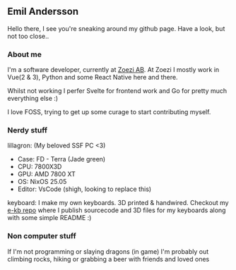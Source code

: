 <!--
**eander0105/eander0105** is a ✨ _special_ ✨ repository because its `README.md` (this file) appears on your GitHub profile.

Here are some ideas to get you started:

- 🔭 I’m currently working on ...
- 🌱 I’m currently learning ...
- 👯 I’m looking to collaborate on ...
- 🤔 I’m looking for help with ...
- 💬 Ask me about ...
- 📫 How to reach me: ...
- 😄 Pronouns: ...
- ⚡ Fun fact: ...
-->

## Emil Andersson

Hello there, I see you're sneaking around my github page.
Have a look, but not too close..

### About me

I'm a software developer, currently at [Zoezi AB](https://zoezi.se).
At Zoezi I mostly work in Vue(2 & 3), Python and some React Native here and there.

Whilst not working I perfer Svelte for frontend work and Go
for pretty much everything else :)

I love FOSS, trying to get up some curage to start contributing myself.

### Nerdy stuff

lillagron: (My beloved SSF PC <3)
 - Case: FD - Terra (Jade green)
 - CPU: 7800X3D
 - GPU: AMD 7800 XT
 - OS: NixOS 25.05
 - Editor: VsCode (shigh, looking to replace this)

keyboard:
I make my own keyboards. 3D printed & handwired.
Checkout my [e-kb repo](https://github.com/eander0105/e-kb) where I publish
sourcecode and 3D files for my keyboards along with some simple README :)

### Non computer stuff

If I'm not programming or slaying dragons (in game) I'm probably
out climbing rocks, hiking or grabbing a beer with friends and loved ones

